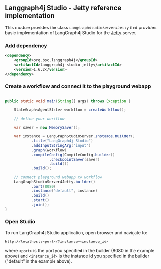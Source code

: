 ## Langgraph4j Studio - Jetty reference implementation

This module provides the class `LangGraphStudioServer4Jetty` that provides basic implementation of LangGraph4j Studio for the [Jetty] server.

### Add dependency

```xml
<dependency>
    <groupId>org.bsc.langgraph4j</groupId>
    <artifactId>langgraph4j-studio-jetty</artifactId>
    <version>1.6.2</version>
</dependency>
```

### Create a workflow and connect it to the playground webapp

```java

public static void main(String[] args) throws Exception {

    StateGraph<AgentState> workflow = createWorkflow(); 

    // define your workflow

    var saver = new MemorySaver();

    var instance = LangGraphStudioServer.Instance.builder()
            .title("LangGraph4j Studio")
            .addInputStringArg("input")
            .graph(workflow)
            .compileConfig(CompileConfig.builder()
                    .checkpointSaver(saver)
                    .build())
            .build();

    // connect playground webapp to workflow
    LangGraphStudioServer4Jetty.builder()
            .port(8080)
            .instance("default", instance)
            .build()
            .start()
            .join();
}
```

### Open Studio

To run LangGraph4j Studio application, open browser and navigate to:

```
http://localhost:<port>/?instance=<instance_id>
```

where `<port>` is the port you specified in the builder (8080 in the example above) and `<instance_id>` is the instance id you specified in the builder ("default" in the example above).


[Jetty]: https://www.eclipse.org/jetty/